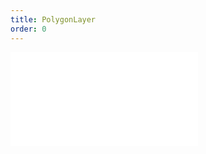```yaml
---
title: PolygonLayer
order: 0
---
```


<embed src="@/docs/api/polygon_layer/polygonlayer.zh.md"></embed>
